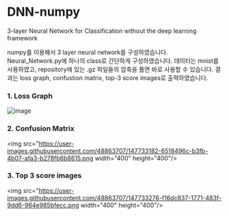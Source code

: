 # DNN-numpy
3-layer Neural Network for Classification without the deep learning framework

numpy를 이용해서 3 layer neural network를 구성하였습니다. Neural_Network.py에 하나의 class로 간단하게 구성하였습니다.
데이터는 mnist를 사용하였고, repository에 있는 .gz 파일들의 압축을 풀면 바로 사용할 수 있습니다.
결과는 loss graph, confustion matrix, top-3 score images로 출력하였습니다.

### 1. Loss Graph
![image](https://user-images.githubusercontent.com/48863707/147733157-3166b638-1852-472e-99b0-4bb8fa4c9bbd.png)

### 2. Confusion Matrix
<img src="https://user-images.githubusercontent.com/48863707/147733182-6518496c-b3fb-4b07-afa3-b278fb6b8615.png width="400" height="400"/>
                                                                                                                                        
### 3. Top 3 score images
<img src="https://user-images.githubusercontent.com/48863707/147733276-f16dc837-1771-483f-9dd6-964e985bfecc.png width="400" height="400"/>




